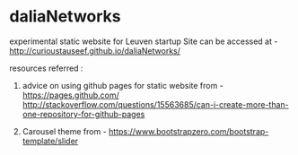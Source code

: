 # daliaNetworks
experimental static website for Leuven startup
Site can be accessed at - http://curioustauseef.github.io/daliaNetworks/

resources referred :
1. advice on using github pages for static website from -
https://pages.github.com/
http://stackoverflow.com/questions/15563685/can-i-create-more-than-one-repository-for-github-pages

2. Carousel theme from -
https://www.bootstrapzero.com/bootstrap-template/slider

